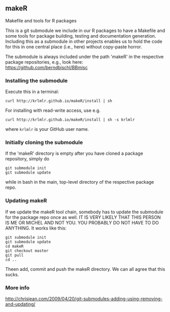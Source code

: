 ## makeR

Makefile and tools for R packages

This is a git submodule we include in our R packages to have a Makefile and some tools for package building, testing and documentation generation. Including this as a submodule in other projects enables us to hold the code for this in one central place (i.e., here) without copy-paste horror. 

The submodule is always included under the path 'makeR' in the respective package repositories, e.g., look here:
https://github.com/berndbischl/BBmisc

### Installing the submodule

Execute this in a terminal:

```
curl http://krlmlr.github.io/makeR/install | sh
```

For installing with read-write access, use e.g.

```
curl http://krlmlr.github.io/makeR/install | sh -s krlmlr
```

where `krlmlr` is your GitHub user name.


### Initially cloning the submodule

If the 'makeR' directory is empty after you have cloned a package repository, simply do 

```
git submodule init
git submodule update
```

while in bash in the main, top-level directory of the respective package repo.

### Updating makeR

If we update the makeR tool chain, somebody has to update the submodule for the package repo once as well. 
IT IS VERY LIKELY THAT THIS PERSON IS ME OR MICHEL AND NOT YOU. YOU PROBABLY DO NOT HAVE TO DO ANYTHING. 
It works like this: 

```
git submodule init
git submodule update
cd makeR
git checkout master
git pull
cd ..
```

Theen add, commit and push the makeR directory. We can all agree that this sucks.

### More info

http://chrisjean.com/2009/04/20/git-submodules-adding-using-removing-and-updating/










